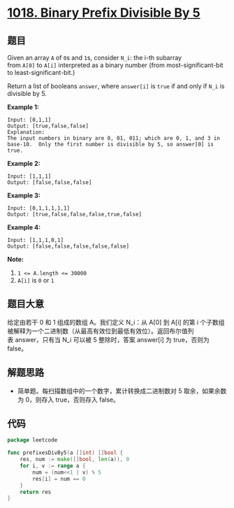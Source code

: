 # [1018. Binary Prefix Divisible By 5](https://leetcode.com/problems/binary-prefix-divisible-by-5/)


## 题目

Given an array `A` of `0`s and `1`s, consider `N_i`: the i-th subarray from `A[0]` to `A[i]` interpreted as a binary number (from most-significant-bit to least-significant-bit.)

Return a list of booleans `answer`, where `answer[i]` is `true` if and only if `N_i` is divisible by 5.

**Example 1:**

```
Input: [0,1,1]
Output: [true,false,false]
Explanation: 
The input numbers in binary are 0, 01, 011; which are 0, 1, and 3 in base-10.  Only the first number is divisible by 5, so answer[0] is true.

```

**Example 2:**

```
Input: [1,1,1]
Output: [false,false,false]

```

**Example 3:**

```
Input: [0,1,1,1,1,1]
Output: [true,false,false,false,true,false]

```

**Example 4:**

```
Input: [1,1,1,0,1]
Output: [false,false,false,false,false]

```

**Note:**

1. `1 <= A.length <= 30000`
2. `A[i]` is `0` or `1`

## 题目大意

给定由若干 0 和 1 组成的数组 A。我们定义 N_i：从 A[0] 到 A[i] 的第 i 个子数组被解释为一个二进制数（从最高有效位到最低有效位）。返回布尔值列表 answer，只有当 N_i 可以被 5 整除时，答案 answer[i] 为 true，否则为 false。

## 解题思路

- 简单题。每扫描数组中的一个数字，累计转换成二进制数对 5 取余，如果余数为 0，则存入 true，否则存入 false。

## 代码

```go
package leetcode

func prefixesDivBy5(a []int) []bool {
    res, num := make([]bool, len(a)), 0
    for i, v := range a {
        num = (num<<1 | v) % 5
        res[i] = num == 0
    }
    return res
}
```